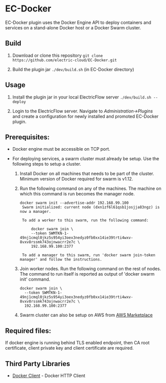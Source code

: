 EC-Docker
============

EC-Docker plugin uses the Docker Engine API to deploy containers and services on a stand-alone Docker host or a Docker Swarm cluster.

## Build ##

1. Download or clone this repository
   `git clone https://github.com/electric-cloud/EC-Docker.git`

2. Build the plugin jar
   `./dev/build.sh` (in EC-Docker directory)

## Usage ##

1. Install the plugin jar in your local ElectricFlow server
   `./dev/build.sh --deploy`

2. Login to the ElectricFlow server. Navigate to *Administration->Plugins* and create a configuration for newly installed and promoted EC-Docker plugin.

## Prerequisites:
   + Docker engine must be accessible on TCP port.
   + For deploying services, a swarm cluster must already be setup. Use the following steps to setup a cluster.

        1. Install Docker on all machines that needs to be part of the cluster.
           Minimum version of Docker required for swarm is v1.12.
        2. Run the following command on any of the machines. The machine on which this command is run becomes the manager node.

           ```
           docker swarm init --advertise-addr 192.168.99.100
            Swarm initialized: current node (dxn1zf6l61qsb1josjja83ngz) is now a manager.
             
            To add a worker to this swarm, run the following command:
             
                docker swarm join \
                --token SWMTKN-1-49nj1cmql0jkz5s954yi3oex3nedyz0fb0xx14ie39trti4wxv-8vxv8rssmk743ojnwacrr2e7c \
                192.168.99.100:2377
             
            To add a manager to this swarm, run 'docker swarm join-token manager' and follow the instructions.

           ```
        3. Join worker nodes. Run the following command on the rest of nodes.
           The command to run itself is reported as output of 'docker swarm init' command.
            ```
            docker swarm join \
              --token SWMTKN-1-49nj1cmql0jkz5s954yi3oex3nedyz0fb0xx14ie39trti4wxv-8vxv8rssmk743ojnwacrr2e7c \
              192.168.99.100:2377
           ```
           
        4. Swarm cluster can also be setup on AWS from [AWS Marketplace](https://aws.amazon.com/marketplace/pp/B06XCFDF9K)


## Required files: 
   If docker engine is running behind TLS enabled endpoint, then CA root certificate, client private key and client certificate are required.

## Third Party Libraries
   - [Docker Client](https://github.com/gesellix/docker-client) - Docker HTTP Client

